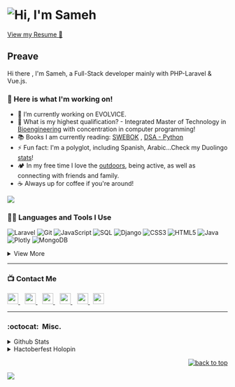 # ![Hi, I'm Sameh](https://readme-typing-svg.herokuapp.com?color=%2336BCF7&size=21+&duration=2000&center=true&vCenter=true&multiline=true&width=200&height=40&lines=Hi%2C+I'm+Sameh!👋🏼;+;+)

[View my Resume 📝](https://drive.google.com/file/d/1J5Mgp50mA_JWqhFdLWk1QN48To35ayDi/view?usp=sharing)

## Preave
Hi there , I'm Sameh, a Full-Stack developer mainly with PHP-Laravel & Vue.js.

### 🧰 Here is what I'm working on!  

- 🔭 I’m currently working on EVOLVICE.
- 🤔 What is my highest qualification? - Integrated Master of Technology in [Bioengineering](https://mitbio.edu.in/) with concentration in computer programming! 
- 📚 Books I am currently reading: [SWEBOK](https://www.computer.org/education/bodies-of-knowledge/software-engineering) , [DSA - Python](http://xpzhang.me/teach/DS19_Fall/book.pdf)
- ⚡ Fun fact: I'm a polyglot, including Spanish, Arabic...Check my Duolingo [stats](https://www.duolingo.com/profile/AdilKhwaja?via=share_profile)!
- 🏕️ In my free time I love the [outdoors](https://maps.app.goo.gl/QbvpVnF2UMmkx4Fq6), being active, as well as connecting with friends and family.
- ☕️ Always up for coffee if you're around! 

<a href="https://github.com/404"><img src="https://user-images.githubusercontent.com/73097560/115834477-dbab4500-a447-11eb-908a-139a6edaec5c.gif"></a>

### 👨‍💻 Languages and Tools I Use

![Laravel](https://img.shields.io/badge/Python-05122A?style=plastic&logo=Python&logoColor=3776AB)
![Git](https://img.shields.io/badge/Git-05122A?style=plastic&logo=Git&logoColor=F05032)
![JavaScript](https://img.shields.io/badge/JavaScript-05122A?style=plastic&logo=JavaScript&logoColor=F7DF1E)
![SQL](https://custom-icon-badges.herokuapp.com/badge/SQL-05122A?&style=plastic&logo=database&logoColor=025E8C)
![Django](https://img.shields.io/badge/Django-05122A?&style=plastic&logo=django&logoColor=006400)
![CSS3](https://img.shields.io/badge/CSS3-05122A?&style=plastic&logo=CSS3&logoColor=3776AB)
![HTML5](https://img.shields.io/badge/HTML5-05122A?&style=plastic&logo=HTML5&logoColor=F05032)
![Java](https://custom-icon-badges.herokuapp.com/badge/Java-05122A.svg?style=plastic&logo=java&logoColor=007396)
![Plotly](https://img.shields.io/badge/Plotly-05122A?style=plastic&logo=Plotly&logoColor=23563D7C)
![MongoDB](https://img.shields.io/badge/MongoDB-05122A?&style=plastic&logo=mongodb&logoColor=13aa52)

<details>
<summary>View More</summary>
<br />

![Bootstrap](https://img.shields.io/badge/Bootstrap-000?&style=plastic&logo=bootstrap&logoColor=23563D7C)
![PowerBI](https://img.shields.io/badge/PowerBI-000?&style=plastic&logo=powerbi&logoColor=F7DF1E)
![Json](https://img.shields.io/badge/Json-000?&style=plastic&logo=Json&logoColor=white)
![Pandas](https://img.shields.io/badge/Pandas-000?&style=plastic&logo=pandas&logoColor=00008B)
![Markdown](https://img.shields.io/badge/Markdown-000?&style=plastic&logo=markdown&logoColor=13aa52)
![Sass](https://img.shields.io/badge/Sass-000?&style=plastic&logo=sass&logoColor=FFC0CB)
![Hugo](https://img.shields.io/badge/Hugo-000?&style=plastic&logo=Hugo&logoColor=23563D7C)
![JetBrains](https://img.shields.io/badge/JetBrains-000?&style=plastic&logo=JetBrains&logoColor=23563D7C)
![VSCode](https://img.shields.io/badge/VisualStudio-000?&style=plastic&logo=VisualStudio&logoColor=3776AB)
![Androidstudio](https://img.shields.io/badge/AndroidStudio-000?&style=plastic&logo=Androidstudio&logoColor=23563D7C)
![Anaconda](https://img.shields.io/badge/Anaconda-000?&style=plastic&logo=Anaconda&logoColor=006400)
![Kotlin](https://img.shields.io/badge/Kotlin-000?&style=plastic&logo=kotlin&logoColor=23563D7C)
![MSOffice](https://img.shields.io/badge/MSOffice-000?&style=plastic&logo=MicrosoftOffice&logoColor=F05032)
![Arduino](https://img.shields.io/badge/Arduino-000?&style=plastic&logo=Arduino&logoColor=23563D7C)
![LaTeX](https://img.shields.io/badge/LaTeX-000?&style=plastic&logo=latex&logoColor=23563D7C)
</details>

---

### 📺 Contact Me

<a 
  href="https://www.linkedin.com/in/zadilkhwaja/">
    <img width="25px" src="https://www.vectorlogo.zone/logos/linkedin/linkedin-icon.svg" />
  </a>&ensp;
  <a href="mailto:zadilkhwaja@gmail.com">
  <img width="25px" src="https://www.vectorlogo.zone/logos/gmail/gmail-icon.svg" />
  </a>&ensp;
  <a href="https://t.me/zakhwaja">
    <img width="25px" src="https://www.vectorlogo.zone/logos/telegram/telegram-icon.svg" />
  </a>&ensp;
  <a href="https://discord.com/users/#6328">
    <img width="25px" src="https://www.vectorlogo.zone/logos/discordapp/discordapp-icon.svg" />
  </a>&ensp;
  <a href="https://zadilkhwaja.github.io/Adil_Portfolio/">
  <img width="25px" src="https://www.vectorlogo.zone/logos/rss/rss-icon.svg" />
  </a>
  &nbsp;
  <a href="https://www.kaggle.com/zadilkhwaja">
  <img width="25px" src="https://www.vectorlogo.zone/logos/kaggle/kaggle-icon.svg" />
  </a>

---

### :octocat:&nbsp; Misc.

<details>
<summary>Github Stats</summary>
<br />

<img href="https://github.com/zadilkhwaja/github-readme-stats" src="https://github-readme-stats.vercel.app/api?username=zadilkhwaja&show_icons=true&theme=react&hide_border=true&count_private=true&hide=stars" />

<br />
<img src="https://github-readme-streak-stats.herokuapp.com/?user=zadilkhwaja&theme=react&hide_border=true" alt="zadilkhwaja" />

<br />
<img src="https://komarev.com/ghpvc/?username=zadilkhwaja&label=Profile%20views&color=0e75b6&style=flat" alt="zadilkhwaja" />
<a href="https://github.com/zadilkhwaja/weather_app_django/network/members"><img src="https://img.shields.io/github/forks/zadilkhwaja/weather_app_django" alt="Forks Badge"/></a>
<a href="https://github.com/zadilkhwaja/studentdbms/issues"><img src="https://img.shields.io/github/issues/zadilkhwaja/studentdbms" alt="Issues Badge"/></a>
<br />
<br />
<details>
<summary>More Metrics 🚀</summary>
<br />

![𝚐𝚒𝚝𝚑𝚞𝚋 𝚐𝚛𝚊𝚙𝚑](https://github-readme-activity-graph.cyclic.app/graph?username=zadilkhwaja&theme=react-dark&hide_border=true)
<br />
![](http://github-profile-summary-cards.vercel.app/api/cards/profile-details?username=zadilkhwaja&theme=tokyonight)
<br />
![](http://github-profile-summary-cards.vercel.app/api/cards/most-commit-language?username=zadilkhwaja&theme=tokyonight)
<br />
![](http://github-profile-summary-cards.vercel.app/api/cards/productive-time?username=zadilkhwaja&theme=tokyonight&utcOffset=5)
</details>
</details>

<details>
<summary>Hactoberfest Holopin</summary>
<br />

[![@zadilkhwaja's Holopin board](https://holopin.io/api/user/board?user=zadilkhwaja)](https://holopin.io/@zadilkhwaja)
</details>

<p align="right"><a href="#top"><img src="https://img.shields.io/static/v1?label&message=back+to+top&color=blue&style=flat&logo" alt="back to top" /></a></p>

<a href="https://github.com/404"><img src="https://user-images.githubusercontent.com/73097560/115834477-dbab4500-a447-11eb-908a-139a6edaec5c.gif"></a>

